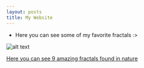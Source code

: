 ```yaml
---
layout: posts
title: My Website
---
```


- Here you can see some of my favorite fractals :>

![alt text](../assets/images/square.png "Square")


[Here you can see 9 amazing fractals found in nature](http://www.treehugger.com/amazing-fractals-found-in-nature-4868776)